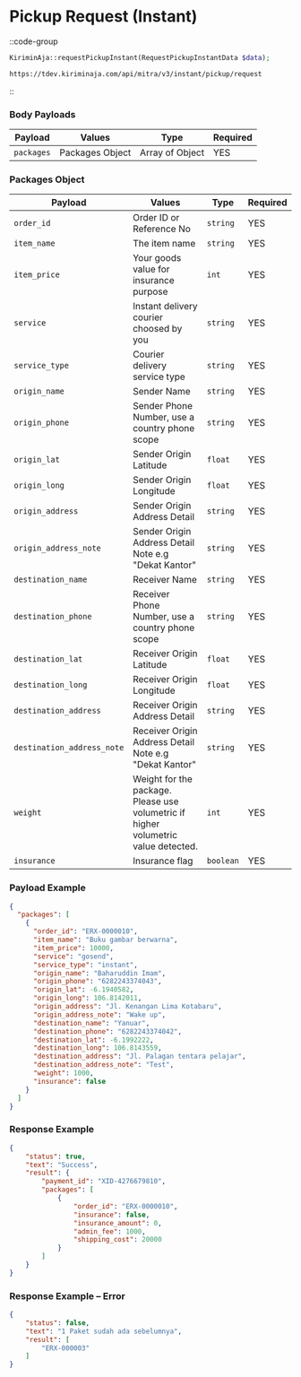 # Pickup Request (Instant)

::code-group
```php [PHP]
KiriminAja::requestPickupInstant(RequestPickupInstantData $data);
```
```bash [POST]
https://tdev.kiriminaja.com/api/mitra/v3/instant/pickup/request
```
::

### Body Payloads
| Payload    | Values          | Type           | Required |
|------------|-----------------|----------------|----------|
| `packages` | Packages Object | Array of Object | YES      |


### Packages Object
| Payload                    | Values                                                                             | Type      | Required |
|----------------------------|------------------------------------------------------------------------------------|-----------|----------|
| `order_id`                 | Order ID or Reference No                                                           | `string`  | YES      |
| `item_name`                | The item name                                                                      | `string`  | YES      |
| `item_price`               | Your goods value for insurance purpose                                             | `int`     | YES      |
| `service`                  | Instant delivery courier choosed by you                                            | `string`  | YES      |
| `service_type`             | Courier delivery service type                                                      | `string`  | YES      |
| `origin_name`              | Sender Name                                                                        | `string`  | YES      |
| `origin_phone`             | Sender Phone Number, use a country phone scope                                     | `string`  | YES      |
| `origin_lat`               | Sender Origin Latitude                                                             | `float`   | YES      |
| `origin_long`              | Sender Origin Longitude                                                            | `float`   | YES      |
| `origin_address`           | Sender Origin Address Detail                                                       | `string`  | YES      |
| `origin_address_note`      | Sender Origin Address Detail Note e.g "Dekat Kantor"                               | `string`  | YES      |
| `destination_name`         | Receiver Name                                                                      | `string`  | YES      |
| `destination_phone`        | Receiver Phone Number, use a country phone scope                                   | `string`  | YES      |
| `destination_lat`          | Receiver Origin Latitude                                                           | `float`   | YES      |
| `destination_long`         | Receiver Origin Longitude                                                          | `float`   | YES      |
| `destination_address`      | Receiver Origin Address Detail                                                     | `string`  | YES      |
| `destination_address_note` | Receiver Origin Address Detail Note e.g "Dekat Kantor"                             | `string`  | YES      |
| `weight`                   | Weight for the package. Please use volumetric if higher volumetric value detected. | `int`     | YES      |
| `insurance`                | Insurance flag                                                                     | `boolean` | YES      |


### Payload Example
```json
{
  "packages": [
    {
      "order_id": "ERX-0000010",
      "item_name": "Buku gambar berwarna",
      "item_price": 10000,
      "service": "gosend",
      "service_type": "instant",
      "origin_name": "Baharuddin Imam",
      "origin_phone": "6282243374043",
      "origin_lat": -6.1940582,
      "origin_long": 106.8142011,
      "origin_address": "Jl. Kenangan Lima Kotabaru",
      "origin_address_note": "Wake up",
      "destination_name": "Yanuar",
      "destination_phone": "6282243374042",
      "destination_lat": -6.1992222,
      "destination_long": 106.8143559,
      "destination_address": "Jl. Palagan tentara pelajar",
      "destination_address_note": "Test",
      "weight": 1000,
      "insurance": false
    }
  ]
}
```

### Response Example
```json
{
	"status": true,
	"text": "Success",
	"result": {
		"payment_id": "XID-4276679810",
		"packages": [
			{
				"order_id": "ERX-0000010",
				"insurance": false,
				"insurance_amount": 0,
				"admin_fee": 1000,
				"shipping_cost": 20000
			}
		]
	}
}
```
### Response Example – Error
```json
{
	"status": false,
	"text": "1 Paket sudah ada sebelumnya",
	"result": [
		"ERX-000003"
	]
}
```
